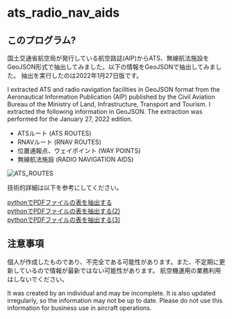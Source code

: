 # ats_radio_nav_aids

## このプログラム?
国土交通省航空局が発行している航空路誌(AIP)からATS、無線航法施設をGeoJSON形式で抽出してみました。以下の情報をGeoJSONで抽出してみました。
抽出を実行したのは2022年1月27日版です。

I extracted ATS and radio navigation facilities in GeoJSON format from the Aeronautical Information Publication (AIP) published by the Civil Aviation Bureau of the Ministry of Land, Infrastructure, Transport and Tourism. I extracted the following information in GeoJSON. The extraction was performed for the January 27, 2022 edition.

- ATSルート (ATS ROUTES)
- RNAVルート (RNAV ROUTES)
- 位置通報点、ウェイポイント (WAY POINTS)
- 無線航法施設 (RADIO NAVIGATION AIDS)


![ATS_ROUTES](https://user-images.githubusercontent.com/36815385/153598346-6092cda8-32a4-4f08-9317-d1f03cd5958a.png)


技術的詳細は以下を参考にしてください。

[pythonでPDFファイルの表を抽出する](https://tty6335.hatenablog.com/entry/2022/01/23/173058)  
[pythonでPDFファイルの表を抽出する(2)](https://tty6335.hatenablog.com/entry/2022/01/27/215835)  
[pythonでPDFファイルの表を抽出する(3)](https://tty6335.hatenablog.com/entry/2022/02/05/223000)  

## 注意事項
個人が作成したものであり、不完全である可能性があります。また、不定期に更新しているので情報が最新ではない可能性があります。
航空機運用の業務利用はしないでください。

It was created by an individual and may be incomplete. It is also updated irregularly, so the information may not be up to date.
Please do not use this information for business use in aircraft operations.
